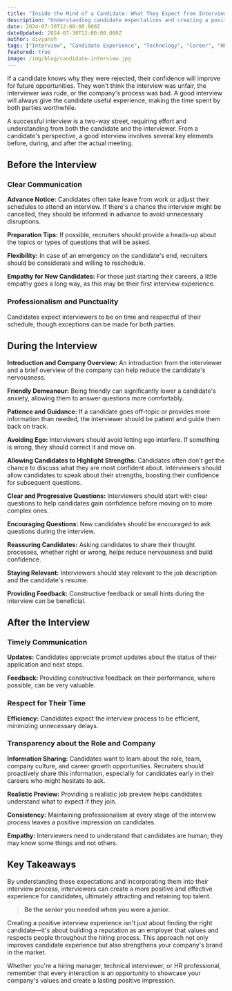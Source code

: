 ```yaml
---
title: "Inside the Mind of a Candidate: What They Expect from Interviewers"
description: "Understanding candidate expectations and creating a positive interview experience that benefits both parties."
date: 2024-07-30T12:00:00.000Z
dateUpdated: 2024-07-30T12:00:00.000Z
author: divyansh
tags: ["Interview", "Candidate Experience", "Technology", "Career", "HR"]
featured: true
image: /img/blog/candidate-interview.jpg
---
```


If a candidate knows why they were rejected, their confidence will improve for future opportunities. They won't think the interview was unfair, the interviewer was rude, or the company's process was bad. A good interview will always give the candidate useful experience, making the time spent by both parties worthwhile.

A successful interview is a two-way street, requiring effort and understanding from both the candidate and the interviewer. From a candidate's perspective, a good interview involves several key elements before, during, and after the actual meeting.

## Before the Interview

### Clear Communication

**Advance Notice:** Candidates often take leave from work or adjust their schedules to attend an interview. If there's a chance the interview might be cancelled, they should be informed in advance to avoid unnecessary disruptions.

**Preparation Tips:** If possible, recruiters should provide a heads-up about the topics or types of questions that will be asked.

**Flexibility:** In case of an emergency on the candidate's end, recruiters should be considerate and willing to reschedule.

**Empathy for New Candidates:** For those just starting their careers, a little empathy goes a long way, as this may be their first interview experience.

### Professionalism and Punctuality

Candidates expect interviewers to be on time and respectful of their schedule, though exceptions can be made for both parties.

## During the Interview

**Introduction and Company Overview:** An introduction from the interviewer and a brief overview of the company can help reduce the candidate's nervousness.

**Friendly Demeanour:** Being friendly can significantly lower a candidate's anxiety, allowing them to answer questions more comfortably.

**Patience and Guidance:** If a candidate goes off-topic or provides more information than needed, the interviewer should be patient and guide them back on track.

**Avoiding Ego:** Interviewers should avoid letting ego interfere. If something is wrong, they should correct it and move on.

**Allowing Candidates to Highlight Strengths:** Candidates often don't get the chance to discuss what they are most confident about. Interviewers should allow candidates to speak about their strengths, boosting their confidence for subsequent questions.

**Clear and Progressive Questions:** Interviewers should start with clear questions to help candidates gain confidence before moving on to more complex ones.

**Encouraging Questions:** New candidates should be encouraged to ask questions during the interview.

**Reassuring Candidates:** Asking candidates to share their thought processes, whether right or wrong, helps reduce nervousness and build confidence.

**Staying Relevant:** Interviewers should stay relevant to the job description and the candidate's resume.

**Providing Feedback:** Constructive feedback or small hints during the interview can be beneficial.

## After the Interview

### Timely Communication

**Updates:** Candidates appreciate prompt updates about the status of their application and next steps.

**Feedback:** Providing constructive feedback on their performance, where possible, can be very valuable.

### Respect for Their Time

**Efficiency:** Candidates expect the interview process to be efficient, minimizing unnecessary delays.

### Transparency about the Role and Company

**Information Sharing:** Candidates want to learn about the role, team, company culture, and career growth opportunities. Recruiters should proactively share this information, especially for candidates early in their careers who might hesitate to ask.

**Realistic Preview:** Providing a realistic job preview helps candidates understand what to expect if they join.

**Consistency:** Maintaining professionalism at every stage of the interview process leaves a positive impression on candidates.

**Empathy:** Interviewers need to understand that candidates are human; they may know some things and not others.

## Key Takeaways

By understanding these expectations and incorporating them into their interview process, interviewers can create a more positive and effective experience for candidates, ultimately attracting and retaining top talent.

> **Be the senior you needed when you were a junior.**

Creating a positive interview experience isn't just about finding the right candidate—it's about building a reputation as an employer that values and respects people throughout the hiring process. This approach not only improves candidate experience but also strengthens your company's brand in the market.

Whether you're a hiring manager, technical interviewer, or HR professional, remember that every interaction is an opportunity to showcase your company's values and create a lasting positive impression.